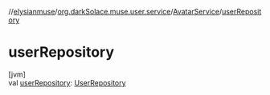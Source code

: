 //[elysianmuse](../../../index.md)/[org.darkSolace.muse.user.service](../index.md)/[AvatarService](index.md)/[userRepository](user-repository.md)

# userRepository

[jvm]\
val [userRepository](user-repository.md): [UserRepository](../../org.darkSolace.muse.user.repository/-user-repository/index.md)
